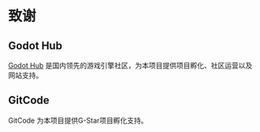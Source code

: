 # 致谢

## Godot Hub

[Godot Hub](https://godothub.com) 是国内领先的游戏引擎社区，为本项目提供项目孵化、社区运营以及网站支持。

## GitCode

GitCode 为本项目提供G-Star项目孵化支持。